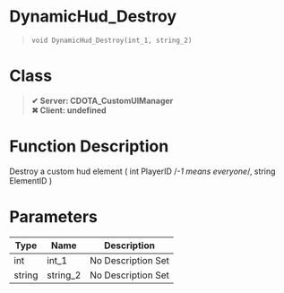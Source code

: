 # DynamicHud_Destroy
> `void DynamicHud_Destroy(int_1, string_2)`
# Class
> __✔ Server: CDOTA_CustomUIManager__  
> __✖ Client: undefined__  
# Function Description
Destroy a custom hud element ( int PlayerID /*-1 means everyone*/, string ElementID )
# Parameters
Type|Name|Description
--|--|--
int|int_1|No Description Set
string|string_2|No Description Set
